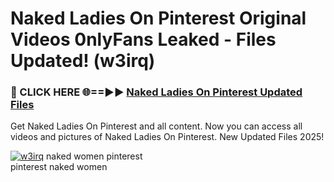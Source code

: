 # Naked Ladies On Pinterest Original Videos 0nlyFans Leaked - Files Updated! (w3irq)

<h3>🔴 CLICK HERE 🌐==►► <a href="https://tinyurl.com/up5wt9bj" rel="nofollow">Naked Ladies On Pinterest Updated Files</a></h3>

Get Naked Ladies On Pinterest and all content. Now you can access all videos and pictures of Naked Ladies On Pinterest. New Updated Files 2025!

[![w3irq](https://i.imgur.com/ABiUzMV.gif)](https://tinyurl.com/up5wt9bj)
naked women pinterest<br>
pinterest naked women